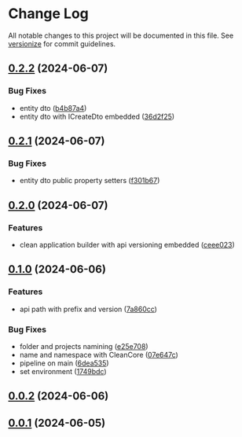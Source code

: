 # Change Log

All notable changes to this project will be documented in this file. See [versionize](https://github.com/versionize/versionize) for commit guidelines.

<a name="0.2.2"></a>
## [0.2.2](https://www.github.com/lucafabbri/Clean/releases/tag/v0.2.2) (2024-06-07)

### Bug Fixes

* entity dto ([b4b87a4](https://www.github.com/lucafabbri/Clean/commit/b4b87a45af45bdb17f5d3e5efbecc1b39f6a1cae))
* entity dto with ICreateDto embedded ([36d2f25](https://www.github.com/lucafabbri/Clean/commit/36d2f25ca8e1c0a0d767ea06b158c4478385a0fb))

<a name="0.2.1"></a>
## [0.2.1](https://www.github.com/lucafabbri/Clean/releases/tag/v0.2.1) (2024-06-07)

### Bug Fixes

* entity dto public property setters ([f301b67](https://www.github.com/lucafabbri/Clean/commit/f301b67d6a2219725df1ce1fb16c692e7f317556))

<a name="0.2.0"></a>
## [0.2.0](https://www.github.com/lucafabbri/Clean/releases/tag/v0.2.0) (2024-06-07)

### Features

* clean application builder with api versioning embedded ([ceee023](https://www.github.com/lucafabbri/Clean/commit/ceee0236e4dbddeff7e523a64c95dff64ba44abd))

<a name="0.1.0"></a>
## [0.1.0](https://www.github.com/lucafabbri/Clean/releases/tag/v0.1.0) (2024-06-06)

### Features

* api path with prefix and version ([7a860cc](https://www.github.com/lucafabbri/Clean/commit/7a860cc94d8896c332ba36cda0d3259e6c8f94c5))

### Bug Fixes

* folder and projects namining ([e25e708](https://www.github.com/lucafabbri/Clean/commit/e25e7083d5e39603faa0dc19deb6848e3a63986f))
* name and namespace with CleanCore ([07e647c](https://www.github.com/lucafabbri/Clean/commit/07e647c7d74010f2dcc380cedcd5505a2145b1bf))
* pipeline on main ([6dea535](https://www.github.com/lucafabbri/Clean/commit/6dea535da5c0e2fd867d1ce36c6911e86ab6f23a))
* set environment ([1749bdc](https://www.github.com/lucafabbri/Clean/commit/1749bdc5731ba9c881d6fe9a2d5ad9d749a786d7))

<a name="0.0.2"></a>
## [0.0.2](https://www.github.com/lucafabbri/Clean/releases/tag/v0.0.2) (2024-06-06)

<a name="0.0.1"></a>
## [0.0.1](https://www.github.com/lucafabbri/Clean/releases/tag/v0.0.1) (2024-06-05)

